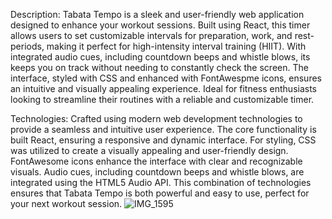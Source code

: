 Description: Tabata Tempo is a sleek and user-friendly web application designed to enhance your workout sessions. Built using React, this timer allows users to set customizable intervals for preparation, work, and rest-periods, making it perfect for high-intensity interval training (HIIT). With integrated audio cues, including countdown beeps and whistle blows, its keeps you on track without needing to constantly check the screen. The interface, styled with CSS and enhanced with FontAwespme icons, ensures an intuitive and visually appealing experience. Ideal for fitness enthusiasts looking to streamline their routines with a reliable and customizable timer.


Technologies: Crafted using modern web development technologies to provide a seamless and intuitive user experience. The core functionality is built React, ensuring a responsive and dynamic interface. For styling, CSS was utilized to create a visually appealing and user-friendly design. FontAwesome icons enhance the interface with clear and recognizable visuals. Audio cues, including countdown beeps and whistle blows, are integrated using the HTML5 Audio API. This combination of technologies ensures that Tabata Tempo is both powerful and easy to use, perfect for your next workout session.
![IMG_1595](https://github.com/JasminInneh/TabataTempo-JasminInneh/assets/110208655/8aad5246-3142-43f9-8234-4464bee57184)

